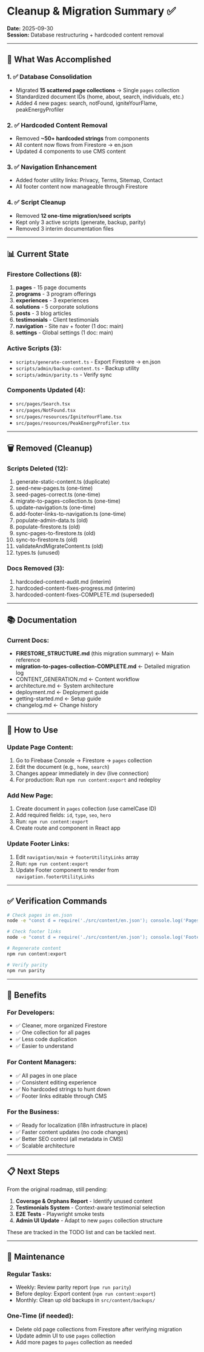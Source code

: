 # Cleanup & Migration Summary ✅

**Date:** 2025-09-30  
**Session:** Database restructuring + hardcoded content removal

---

## 🎯 What Was Accomplished

### 1. ✅ Database Consolidation
- Migrated **15 scattered page collections** → Single `pages` collection
- Standardized document IDs (home, about, search, individuals, etc.)
- Added 4 new pages: search, notFound, igniteYourFlame, peakEnergyProfiler

### 2. ✅ Hardcoded Content Removal
- Removed **~50+ hardcoded strings** from components
- All content now flows from Firestore → en.json
- Updated 4 components to use CMS content

### 3. ✅ Navigation Enhancement
- Added footer utility links: Privacy, Terms, Sitemap, Contact
- All footer content now manageable through Firestore

### 4. ✅ Script Cleanup
- Removed **12 one-time migration/seed scripts**
- Kept only 3 active scripts (generate, backup, parity)
- Removed 3 interim documentation files

---

## 📊 Current State

### Firestore Collections (8):
1. **pages** - 15 page documents
2. **programs** - 3 program offerings
3. **experiences** - 3 experiences
4. **solutions** - 5 corporate solutions
5. **posts** - 3 blog articles
6. **testimonials** - Client testimonials
7. **navigation** - Site nav + footer (1 doc: main)
8. **settings** - Global settings (1 doc: main)

### Active Scripts (3):
- `scripts/generate-content.ts` - Export Firestore → en.json
- `scripts/admin/backup-content.ts` - Backup utility
- `scripts/admin/parity.ts` - Verify sync

### Components Updated (4):
- `src/pages/Search.tsx`
- `src/pages/NotFound.tsx`
- `src/pages/resources/IgniteYourFlame.tsx`
- `src/pages/resources/PeakEnergyProfiler.tsx`

---

## 🗑️ Removed (Cleanup)

### Scripts Deleted (12):
1. generate-static-content.ts (duplicate)
2. seed-new-pages.ts (one-time)
3. seed-pages-correct.ts (one-time)
4. migrate-to-pages-collection.ts (one-time)
5. update-navigation.ts (one-time)
6. add-footer-links-to-navigation.ts (one-time)
7. populate-admin-data.ts (old)
8. populate-firestore.ts (old)
9. sync-pages-to-firestore.ts (old)
10. sync-to-firestore.ts (old)
11. validateAndMigrateContent.ts (old)
12. types.ts (unused)

### Docs Removed (3):
1. hardcoded-content-audit.md (interim)
2. hardcoded-content-fixes-progress.md (interim)
3. hardcoded-content-fixes-COMPLETE.md (superseded)

---

## 📚 Documentation

### Current Docs:
- **FIRESTORE_STRUCTURE.md** (this migration summary) ← Main reference
- **migration-to-pages-collection-COMPLETE.md** ← Detailed migration log
- CONTENT_GENERATION.md ← Content workflow
- architecture.md ← System architecture
- deployment.md ← Deployment guide
- getting-started.md ← Setup guide
- changelog.md ← Change history

---

## 🚀 How to Use

### Update Page Content:
1. Go to Firebase Console → Firestore → `pages` collection
2. Edit the document (e.g., `home`, `search`)
3. Changes appear immediately in dev (live connection)
4. For production: Run `npm run content:export` and redeploy

### Add New Page:
1. Create document in `pages` collection (use camelCase ID)
2. Add required fields: `id`, `type`, `seo`, `hero`
3. Run: `npm run content:export`
4. Create route and component in React app

### Update Footer Links:
1. Edit `navigation/main` → `footerUtilityLinks` array
2. Run: `npm run content:export`
3. Update Footer component to render from `navigation.footerUtilityLinks`

---

## ✅ Verification Commands

```bash
# Check pages in en.json
node -e "const d = require('./src/content/en.json'); console.log('Pages:', Object.keys(d).filter(k => !['programs','experiences','solutions','posts','testimonials','navigation','settings','lastUpdated'].includes(k)).sort())"

# Check footer links
node -e "const d = require('./src/content/en.json'); console.log('Footer:', d.navigation.footerUtilityLinks.map(l => l.label))"

# Regenerate content
npm run content:export

# Verify parity
npm run parity
```

---

## 🎯 Benefits

### For Developers:
- ✅ Cleaner, more organized Firestore
- ✅ One collection for all pages
- ✅ Less code duplication
- ✅ Easier to understand

### For Content Managers:
- ✅ All pages in one place
- ✅ Consistent editing experience
- ✅ No hardcoded strings to hunt down
- ✅ Footer links editable through CMS

### For the Business:
- ✅ Ready for localization (i18n infrastructure in place)
- ✅ Faster content updates (no code changes)
- ✅ Better SEO control (all metadata in CMS)
- ✅ Scalable architecture

---

## 📋 Next Steps

From the original roadmap, still pending:
1. **Coverage & Orphans Report** - Identify unused content
2. **Testimonials System** - Context-aware testimonial selection
3. **E2E Tests** - Playwright smoke tests
4. **Admin UI Update** - Adapt to new `pages` collection structure

These are tracked in the TODO list and can be tackled next.

---

## 🔧 Maintenance

### Regular Tasks:
- Weekly: Review parity report (`npm run parity`)
- Before deploy: Export content (`npm run content:export`)
- Monthly: Clean up old backups in `src/content/backups/`

### One-Time (if needed):
- Delete old page collections from Firestore after verifying migration
- Update admin UI to use `pages` collection
- Add more pages to `pages` collection as needed
